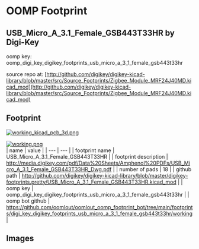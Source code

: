 # OOMP Footprint  
## USB_Micro_A_3.1_Female_GSB443T33HR  by Digi-Key  
  
oomp key: oomp_digi_key_digikey_footprints_usb_micro_a_3_1_female_gsb443t33hr  
  
source repo at: [http://github.com/digikey/digikey-kicad-library/blob/master/src/Source_Footprints/Zigbee_Module_MRF24J40MD.kicad_mod](http://github.com/digikey/digikey-kicad-library/blob/master/src/Source_Footprints/Zigbee_Module_MRF24J40MD.kicad_mod)  
## Footprint  
  
[![working_kicad_pcb_3d.png](working_kicad_pcb_3d_600.png)](working_kicad_pcb_3d.png)  
  
[![working.png](working_600.png)](working.png)  
| name | value | 
| --- | --- | 
| footprint name | USB_Micro_A_3.1_Female_GSB443T33HR | 
| footprint description | http://media.digikey.com/pdf/Data%20Sheets/Amphenol%20PDFs/USB_Micro_A_3.1_Female_GSB443T33HR_Dwg.pdf | 
| number of pads | 18 | 
| github path | http://github.com/digikey/digikey-kicad-library/blob/master/digikey-footprints.pretty/USB_Micro_A_3.1_Female_GSB443T33HR.kicad_mod | 
| oomp key | oomp_digi_key_digikey_footprints_usb_micro_a_3_1_female_gsb443t33hr | 
| oomp bot github | https://github.com/oomlout/oomlout_oomp_footprint_bot/tree/main/footprints/digi_key_digikey_footprints_usb_micro_a_3_1_female_gsb443t33hr/working | 
## Images  
